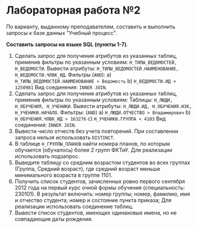 # Лабораторная работа №2

По варианту, выданному преподавателем, составить и выполнить запросы к базе данных "Учебный процесс".

**Составить запросы на языке SQL (пункты 1-7)**.

1. Сделать запрос для получения атрибутов из указанных таблиц, применив фильтры по указанным условиям:
`Н_ТИПЫ_ВЕДОМОСТЕЙ, Н_ВЕДОМОСТИ`.
Вывести атрибуты: `Н_ТИПЫ_ВЕДОМОСТЕЙ.НАИМЕНОВАНИЕ, Н_ВЕДОМОСТИ.ЧЛВК_ИД`.
Фильтры (`AND`):
a) `Н_ТИПЫ_ВЕДОМОСТЕЙ.НАИМЕНОВАНИЕ > Ведомость`
b) `Н_ВЕДОМОСТИ.ИД > 1250981`
Вид соединения: `INNER JOIN`.
2. Сделать запрос для получения атрибутов из указанных таблиц, применив фильтры по указанным условиям:
Таблицы: `Н_ЛЮДИ, Н_ОБУЧЕНИЯ, Н_УЧЕНИКИ`.
Вывести атрибуты: `Н_ЛЮДИ.ИД, Н_ОБУЧЕНИЯ.НЗК, Н_УЧЕНИКИ.НАЧАЛО`.
Фильтры: (`AND`)
a) `Н_ЛЮДИ.ОТЧЕСТВО > Владимирович`
b) `Н_ОБУЧЕНИЯ.ЧЛВК_ИД > 163276`
c) `Н_УЧЕНИКИ.ГРУППА < 4103`
Вид соединения: `INNER JOIN`.
3. Вывести число отчеств без учета повторений.
При составлении запроса нельзя использовать `DISTINCT`.
4. В таблице `Н_ГРУППЫ_ПЛАНОВ` найти номера планов, по которым обучается (обучалось) более 2 групп ФКТиУ.
Для реализации использовать подзапрос.
5. Выведите таблицу со средним возрастом студентов во всех группах (Группа, Средний возраст), где средний возраст меньше минимального возраста в группе 1101.
6. Получить список студентов, зачисленных ровно первого сентября 2012 года на первый курс очной формы обучения (специальность: 230101). В результат включить:
номер группы;
номер, фамилию, имя и отчество студента;
номер и состояние пункта приказа;
Для реализации использовать соединение таблиц.
7. Вывести список студентов, имеющих одинаковые имена, но не совпадающие даты рождения.

